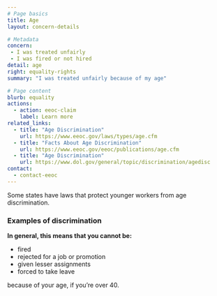 ```yaml
---
# Page basics
title: Age
layout: concern-details

# Metadata
concern:
 - I was treated unfairly
 - I was fired or not hired
detail: age
right: equality-rights
summary: "I was treated unfairly because of my age"

# Page content
blurb: equality
actions:
  - action: eeoc-claim
    label: Learn more
related_links:
  - title: "Age Discrimination"
    url: https://www.eeoc.gov/laws/types/age.cfm
  - title: "Facts About Age Discrimination"
    url: https://www.eeoc.gov/eeoc/publications/age.cfm
  - title: "Age Discrimination"
    url: https://www.dol.gov/general/topic/discrimination/agedisc
contact:
  - contact-eeoc
---
```


Some states have laws that protect younger workers from age discrimination.

### Examples of discrimination

**In general, this means that you cannot be:**

- fired
- rejected for a job or promotion
- given lesser assignments
- forced to take leave

because of your age, if you’re over 40.
